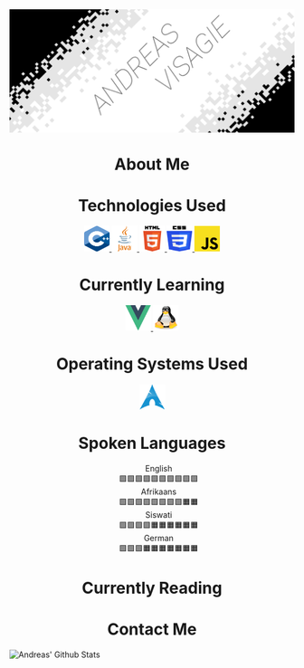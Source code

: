 <img src="Resources/AVLogo.png" alt="Andreas Logo" align="center">
<!-- ABOUT ME -->
<h1 align="center"> About Me </h1>

<!-- TECHNOLOGIES -->
<h1 align="center"> Technologies Used </h1>
<div align="center">
        <a href="https://cplusplus.com/"> <img src="Resources/C++Logo.svg" width="45" height="45" alt="C++"> </a>
        <a href="https://www.java.com/en/"> <img src="Resources/JavaLogo.svg" width="45" height="45" alt="JAVA"> </a>
        <a href="https://html.com/"> <img src="Resources/HTML5Logo.svg" width="45" height="45" alt="HTML"> </a>
        <a href="https://html.com/"> <img src="Resources/CSS3Logo.svg" width="45" height="45" alt="CSS"> </a>
        <a href="https://www.javascript.com/"> <img src="Resources/JavaScriptLogo.svg" width="45" height="45" alt="JS"> </a>
</div>

<!-- LEARNING -->
<h1 align="center"> Currently Learning </h1>
<div align="center">
    <a href="https://vuejs.org/"> <img src="Resources/VueLogo.svg" width="45" height="45" alt="VueJS"> </a>
    <a href="https://www.linux.org/"> <img src="Resources/TuxLinux.png" width="45" height="45" alt="Linux"> </a>
</div>

<!-- OPERATING SYSTEMS -->
<h1 align="center"> Operating Systems Used </h1>
<div align="center">
    <a href="https://archlinux.org/"> <img src="Resources/ArchLogo.svg" width="45" height="45" alt="ArchLinux"> </a>
</div>

<!-- LANGUAGES SPOKEN -->
<h1 align="center"> Spoken Languages </h1>
<div align="center">
<ul style="list-style-type:none;">
    <li> 
        English         
    </li>
    <a>🟩🟩🟩🟩🟩🟩🟩🟩🟩🟩</a>
    <li> 
        Afrikaans       
    </li>
    <a>🟩🟩🟩🟩🟩🟩🟩🟩🟧🟧</a>
    <li> 
        Siswati
    </li>
    <a>🟩🟩🟩🟩🟧🟧🟧🟧🟧🟧</a>
    <li>
        German
    </li>
    <a>🟩🟩🟩🟧🟧🟧🟧🟧🟧🟧</a>
</ul>    
</div>

<!-- READING -->
<h1 align="center"> Currently Reading </h1>

<!-- CONTACT -->
<h1 align="center"> Contact Me </h1>


![Andreas' Github Stats](https://github-readme-stats.vercel.app/api?username=PurpleAxe&count_private=true&show_icons=true&theme=transparent)

